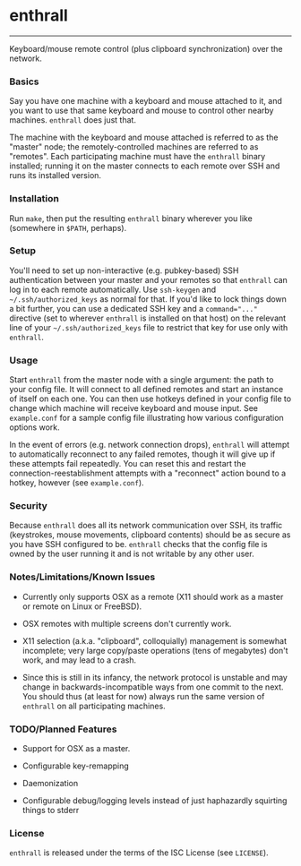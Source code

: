 # enthrall
--------

Keyboard/mouse remote control (plus clipboard synchronization) over
the network.

### Basics

Say you have one machine with a keyboard and mouse attached to it, and
you want to use that same keyboard and mouse to control other nearby
machines.  `enthrall` does just that.

The machine with the keyboard and mouse attached is referred to as the
"master" node; the remotely-controlled machines are referred to as
"remotes".  Each participating machine must have the `enthrall` binary
installed; running it on the master connects to each remote over SSH
and runs its installed version.

### Installation

Run `make`, then put the resulting `enthrall` binary wherever you like
(somewhere in `$PATH`, perhaps).

### Setup

You'll need to set up non-interactive (e.g. pubkey-based) SSH
authentication between your master and your remotes so that `enthrall`
can log in to each remote automatically.  Use `ssh-keygen` and
`~/.ssh/authorized_keys` as normal for that.  If you'd like to lock
things down a bit further, you can use a dedicated SSH key and a
`command="..."` directive (set to wherever `enthrall` is installed on
that host) on the relevant line of your `~/.ssh/authorized_keys` file
to restrict that key for use only with `enthrall`.

### Usage

Start `enthrall` from the master node with a single argument: the path
to your config file.  It will connect to all defined remotes and start
an instance of itself on each one.  You can then use hotkeys defined
in your config file to change which machine will receive keyboard and
mouse input.  See `example.conf` for a sample config file illustrating
how various configuration options work.

In the event of errors (e.g. network connection drops), `enthrall`
will attempt to automatically reconnect to any failed remotes, though
it will give up if these attempts fail repeatedly.  You can reset this
and restart the connection-reestablishment attempts with a "reconnect"
action bound to a hotkey, however (see `example.conf`).

### Security

Because `enthrall` does all its network communication over SSH, its
traffic (keystrokes, mouse movements, clipboard contents) should be as
secure as you have SSH configured to be.  `enthrall` checks that the
config file is owned by the user running it and is not writable by any
other user.

### Notes/Limitations/Known Issues

 - Currently only supports OSX as a remote (X11 should work as a
   master or remote on Linux or FreeBSD).

 - OSX remotes with multiple screens don't currently work.

 - X11 selection (a.k.a. "clipboard", colloquially) management is
   somewhat incomplete; very large copy/paste operations (tens of
   megabytes) don't work, and may lead to a crash.

 - Since this is still in its infancy, the network protocol is
   unstable and may change in backwards-incompatible ways from one
   commit to the next.  You should thus (at least for now) always run
   the same version of `enthrall` on all participating machines.

### TODO/Planned Features

 - Support for OSX as a master.

 - Configurable key-remapping

 - Daemonization

 - Configurable debug/logging levels instead of just haphazardly
   squirting things to stderr

### License

`enthrall` is released under the terms of the ISC License (see
`LICENSE`).
